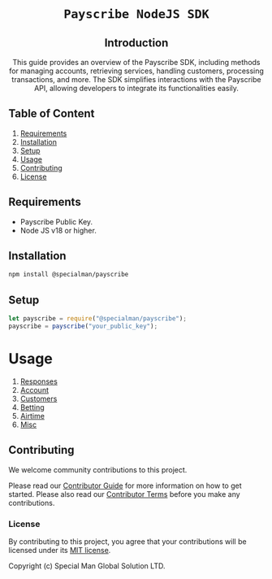 <div align="center">

<!--- FIXME: chnage below to name of your project! --->

# `Payscribe NodeJS SDK`

<!--- FIXME: Write short catchy description/tagline of project --->

## Introduction

This guide provides an overview of the Payscribe SDK, including methods for managing accounts, retrieving services, handling customers, processing transactions, and more. The SDK simplifies interactions with the Payscribe API, allowing developers to integrate its functionalities easily.

</div>

## Table of Content

1. [Requirements](#requirements)
2. [Installation](#installation)
3. [Setup](#setup)
4. [Usage](#usage)
5. [Contributing](#contributing)
6. [License](#license)

## Requirements

- Payscribe Public Key.
- Node JS v18 or higher.

## Installation

```sh
npm install @specialman/payscribe
```

## Setup

```javascript
let payscribe = require("@specialman/payscribe");
payscribe = payscribe("your_public_key");
```

# Usage

1. [Responses](documentation/response.md)
2. [Account](documentation/account.md)
3. [Customers](documentation/customer.md)
4. [Betting](documentation/betting.md)
5. [Airtime](documentation/airtime.md)
6. [Misc](documentation/misc.md)

## Contributing

We welcome community contributions to this project.

Please read our [Contributor Guide](CONTRIBUTING.md) for more information on how to get started.
Please also read our [Contributor Terms](CONTRIBUTING.md#contributor-terms) before you make any contributions.

### License

By contributing to this project, you agree that your contributions will be licensed under its [MIT license](/LICENSE).

Copyright (c) Special Man Global Solution LTD.
